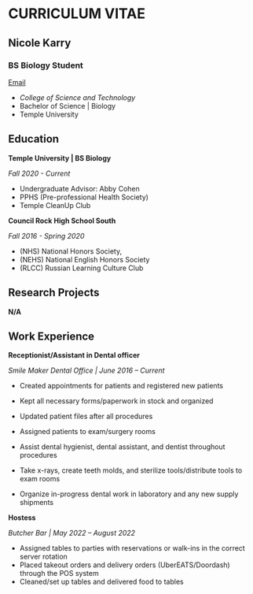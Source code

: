 # **CURRICULUM VITAE**
## **Nicole Karry**
### **BS Biology Student**
[Email](mailto:tun33289@temple.edu@temple.edu)
- _College of Science and Technology_ 
- Bachelor of Science | Biology
- Temple University


## Education
**Temple University | BS Biology**

*Fall 2020 - Current*
- Undergraduate Advisor: Abby Cohen
- PPHS (Pre-professional Health Society)
- Temple CleanUp Club


**Council Rock High School South**

*Fall 2016 - Spring 2020*
- (NHS) National Honors Society,
- (NEHS) National English Honors Society
- (RLCC) Russian Learning Culture Club


## Research Projects
**N/A**

## Work Experience																			

**Receptionist/Assistant in Dental officer** 

*Smile Maker Dental Office | June 2016 – Current*
-	Created appointments for patients and registered new patients
-	Kept all necessary forms/paperwork in stock and organized
-	Updated patient files after all procedures
-	Assigned patients to exam/surgery rooms

-	Assist dental hygienist, dental assistant, and dentist throughout procedures
-	Take x-rays, create teeth molds, and sterilize tools/distribute tools to exam rooms
-	Organize in-progress dental work in laboratory and any new supply shipments


**Hostess** 

*Butcher Bar | May 2022 – August 2022*
-	Assigned tables to parties with reservations or walk-ins in the correct server rotation
- Placed takeout orders and delivery orders (UberEATS/Doordash) through the POS system
-	Cleaned/set up tables and delivered food to tables




